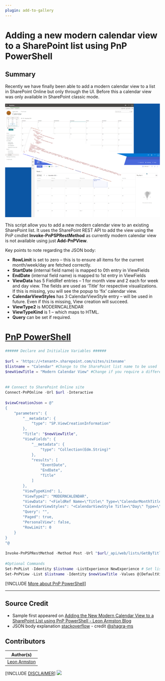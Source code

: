 ```yaml
---
plugin: add-to-gallery
---
```


# Adding a new modern calendar view to a SharePoint list using PnP PowerShell

## Summary

Recently we have finally been able to add a modern calendar view to a list in SharePoint Online but only through the UI. Before this a calendar view was only available in SharePoint classic mode.

![Example Screenshot](assets/example.png)

This script allow you to add a new modern calendar view to an existing SharePoint list. It uses the SharePoint REST API to add the view using the PnP cmdlet **Invoke-PnPSPRestMethod** as currently modern calendar view is not available using just **Add-PnPView**.

Key points to note regarding the JSON body:

* **RowLimit** is set to zero – this is to ensure all items for the current month/week/day are fetched correctly.
* **StartDate** (internal field name) is mapped to 0th entry in ViewFields
* **EndDate** (internal field name) is mapped to 1st entry in ViewFields
* **ViewData** has 5 FieldRef entries – 1 for month view and 2 each for week and day view. The fields are used as ‘Title’ for respective visualizations. If this is missing, you will see the popup to ‘fix’ calendar view.
* **CalendarViewStyles** has 3 CalendarViewStyle entry – will be used in future. Even if this is missing, View creation will succeed.
* **ViewType2** is MODERNCALENDAR
* **ViewTypeKind** is 1 – which maps to HTML.
* **Query** can be set if required.


# [PnP PowerShell](#tab/pnpps)

```powershell
###### Declare and Initialize Variables ######  

$url = 'https://<tenant>.sharepoint.com/sites/sitename'
$listname = "Calendar" #Change to the SharePoint list name to be used
$newViewTitle = "Modern Calendar View" #Change if you require a different View name


## Connect to SharePoint Online site  
Connect-PnPOnline -Url $url -Interactive

$viewCreationJson = @"
{
    "parameters": {
        "__metadata": {
            "type": "SP.ViewCreationInformation"
        },
        "Title": "$newViewTitle",
        "ViewFields": {
            "__metadata": {
                "type": "Collection(Edm.String)"
            },
            "results": [
                "EventDate",
                "EndDate",
                "Title"
            ]
        },
        "ViewTypeKind": 1,
        "ViewType2": "MODERNCALENDAR",
        "ViewData": "<FieldRef Name=\"Title\" Type=\"CalendarMonthTitle\" /><FieldRef Name=\"Title\" Type=\"CalendarWeekTitle\" /><FieldRef Name=\"Title\" Type=\"CalendarWeekLocation\" /><FieldRef Name=\"Title\" Type=\"CalendarDayTitle\" /><FieldRef Name=\"Title\" Type=\"CalendarDayLocation\" />",
        "CalendarViewStyles": "<CalendarViewStyle Title=\"Day\" Type=\"day\" Template=\"CalendarViewdayChrome\" Sequence=\"1\" Default=\"FALSE\" /><CalendarViewStyle Title=\"Week\" Type=\"week\" Template=\"CalendarViewweekChrome\" Sequence=\"2\" Default=\"FALSE\" /><CalendarViewStyle Title=\"Month\" Type=\"month\" Template=\"CalendarViewmonthChrome\" Sequence=\"3\" Default=\"TRUE\" />",
        "Query": "",
        "Paged": true,
        "PersonalView": false,
        "RowLimit": 0
    }
}
"@

Invoke-PnPSPRestMethod -Method Post -Url "$url/_api/web/lists/GetByTitle('$listname')/Views/Add" -ContentType "application/json;odata=verbose" -Content $viewCreationJson

#Optional Commands
Set-PnPList -Identity $listname -ListExperience NewExperience # Set list experience to force the list to display in Modern
Set-PnPView -List $listname -Identity $newViewTitle -Values @{DefaultView=$true;MobileView=$true;MobileDefaultView=$true} #Set newly created view To Be Default
```
[!INCLUDE [More about PnP PowerShell](../../docfx/includes/MORE-PNPPS.md)]
  
***

## Source Credit

* Sample first appeared on [Adding the New Modern Calendar View to a SharePoint List using PnP PowerShell - Leon Armston Blog](https://www.leonarmston.com/2021/11/adding-the-new-modern-calendar-view-to-a-sharepoint-list-using-pnp-powershell/)
* JSON body explanation [stackoverflow](https://stackoverflow.com/questions/67271425/create-modern-calendar-view-for-sharepoint-online-list-using-the-rest-api) - credit [@shagra-ms](https://github.com/shagra-ms)


## Contributors

| Author(s) |
|-----------|
| [Leon Armston](https://github.com/LeonArmston) |


[!INCLUDE [DISCLAIMER](../../docfx/includes/DISCLAIMER.md)]
<img src="https://pnptelemetry.azurewebsites.net/script-samples/scripts/spo-add-modern-calendar-view" aria-hidden="true" />

